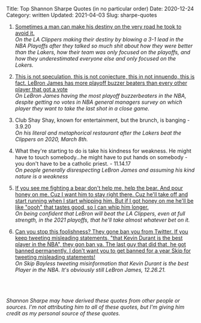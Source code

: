 Title: Top Shannon Sharpe Quotes (in no particular order)
Date: 2020-12-24
Category: written
Updated: 2021-04-03
Slug: sharpe-quotes

1. <a href="https://www.youtube.com/watch?v=A-ynOpt2VXw&t=256s" target="_blank">Sometimes a man can make his destiny on the very road he took to avoid it.</a><br>_On the LA Clippers making their destiny by blowing a 3-1 lead in the NBA Playoffs after they talked so much shit about how they were better than the Lakers, how their team was only focused on the playoffs, and how they underestimated everyone else and only focused on the Lokers._ 

1. <a href="https://youtu.be/AwjnTYThz54?t=14" target="_blank">This is not speculation, this is not conjecture, this in not innuendo, this is fact. LeBron James has more playoff buzzer beaters than every other player that got a vote</a><br>_On LeBron James having the most playoff buzzerbeaters in the NBA, despite getting no votes in NBA general managers survey on which player they want to take the last shot in a close game._ 
 
4. Club Shay Shay, known for entertainment, but the brunch, is banging - 3.9.20<br>_On his literal and metaphorical restaurant after the Lakers beat the Clippers on 2020, March 8th._

5. What they're starting to do is take his kindness for weakness. He might have to touch somebody...he might have to put hands on somebody - you don't have to be a catholic priest. - 11.14.17<br>_On people generally disrespecting LeBron James and assuming his kind nature is a weakness_

1. <a href="https://youtu.be/6-00hORvE_0?t=1218" target="_blank"> If you see me fighting a bear don't help me, help the bear. And pour honey on me. Cuz I want him to stay right there. Cuz he'll take off and start running when I start whipping him. But if I got honey on me he'll be like "oooh" that tastes good, so I can whip him longer.</a><br>_On being confident that LeBron will beat the LA Clippers, even at full strength, in the 2021 playoffs, that he'll take almost whatever bet on it._

1. <a href="https://youtu.be/EVK8Fb8W7Cw?t=255" target="_blank">Can you stop this foolishness? They gone ban you from Twitter. If you keep tweeting misleading statements, "that Kevin Durant is the best player in the NBA", they gon ban ya. The last guy that did that, he got banned permanently. I don't want you to get banned for a year Skip for tweeting misleading statements!</a><br>_On Skip Bayless tweeting misinformation that Kevin Durant is the best Player in the NBA. It's obviously still LeBron James, 12.26.21._<br>

<br><br><br>
_Shannon Sharpe may have derived these quotes from other people or sources. I'm not attributing him to all of these quotes, but I'm giving him credit as my personal source of these quotes._
